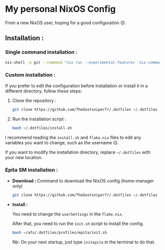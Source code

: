 # My personal NixOS Config 

From a new NixOS user, hoping for a good configuration 😊.

## Installation : 

### Single command installation : 
```bash
nix-shell -p git --command "nix run --experimental-features 'nix-command flakes' github:TheGostsniperfr/.dotfiles"
```

### Custom installation :
If you prefer to edit the configuration before installation or install it in a different directory, follow these steps:

1. Clone the repository : 
    ```bash
    git clone https://github.com/TheGostsniperfr/.dotfiles ~/.dotfiles
    ```
2. Run the installation script :
    ```bash
    bash ~/.dotfiles/install.sh
    ```

I recommend reading the `install.sh` and `flake.nix` files to edit any variables you want to change, such as the username 😉.

If you want to modify the installation directory, replace `~/.dotfiles` with your new location.

### Epita SM installation :

- **Download :**
    Command to download the NixOS config (home-manager only)
    ```bash
    git clone https://github.com/TheGostsniperfr/.dotfiles ~/.dotfiles
    ```

- **Install :**

    You need to change the `userSettings` in the `flake.nix`.

    After that, you need to run the `init.sh` script to install the config.
    ```bash
    bash ~/afs/.dotfiles/profiles/epita/init.sh
    ```
    Nb: On your next startup, just type `initepita` in the terminal to do that.